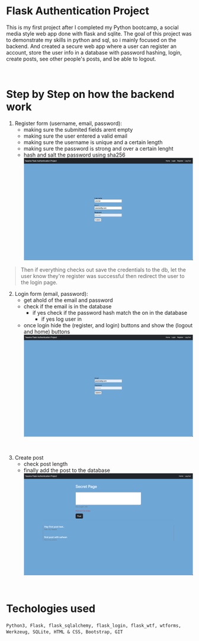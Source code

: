 
# Flask Authentication Project

This is my first project after I completed my Python bootcamp, a social media style web app done with flask and sqlite. The goal of this project was to demonstrate my skills in python and sql, so i mainly focused on the backend. And created a secure web app where a user can register an account, store the user info in a database with password hashing, login, create posts, see other people's posts, and be able to logout. 

<br>

# Step by Step on how the backend work
1. Register form (username, email, password): 
    - making sure the submited fields arent empty 
    - making sure the user entered a valid email
    - making sure the username is unique and a certain length
    - making sure the password is strong and over a certain lenght
    - hash and salt the password using sha256
    ![register page](images/register.png)
 
> Then if everything checks out save the credentials to the db, let the user know they're register was successful then redirect the user to the login page. 

2. Login form (email, password): 
    - get ahold of the email and password
    - check if the email is in the database 
        - if yes check if the password hash match the on in the database
            - if yes log user in
    - once login hide the (register, and login) buttons and show the (logout and home) buttons
    ![login page](images/login.png)

<br>

3. Create post
    - check post length 
    - finally add the post to the database 
    ![post page](images/post.png)

<br>

# Techologies used 
``` Python3, Flask, flask_sqlalchemy, flask_login, flask_wtf, wtforms, Werkzeug, SQLite, HTML & CSS, Bootstrap, GIT ```

